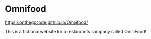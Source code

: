 # Omnifood
https://onthegocode.github.io/Omnifood/

This is a fictional website for a restaurants company called OmniFood!
